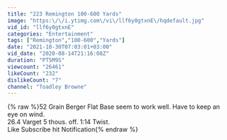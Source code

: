 ```yaml
---
title: "223 Remington 100-600 Yards"
image: "https:\/\/i.ytimg.com\/vi\/llf6y0gtxnE\/hqdefault.jpg"
vid_id: "llf6y0gtxnE"
categories: "Entertainment"
tags: ["Remington","100-600","Yards"]
date: "2021-10-30T07:03:01+03:00"
vid_date: "2020-08-14T21:16:08Z"
duration: "PT5M9S"
viewcount: "26461"
likeCount: "232"
dislikeCount: "7"
channel: "Toadley Browne"
---
```

{% raw %}52 Grain Berger Flat Base seem to work well. Have to keep an eye on wind. <br />26.4 Varget 5 thous. off. 1:14 Twist.<br />Like Subscribe hit Notification{% endraw %}
